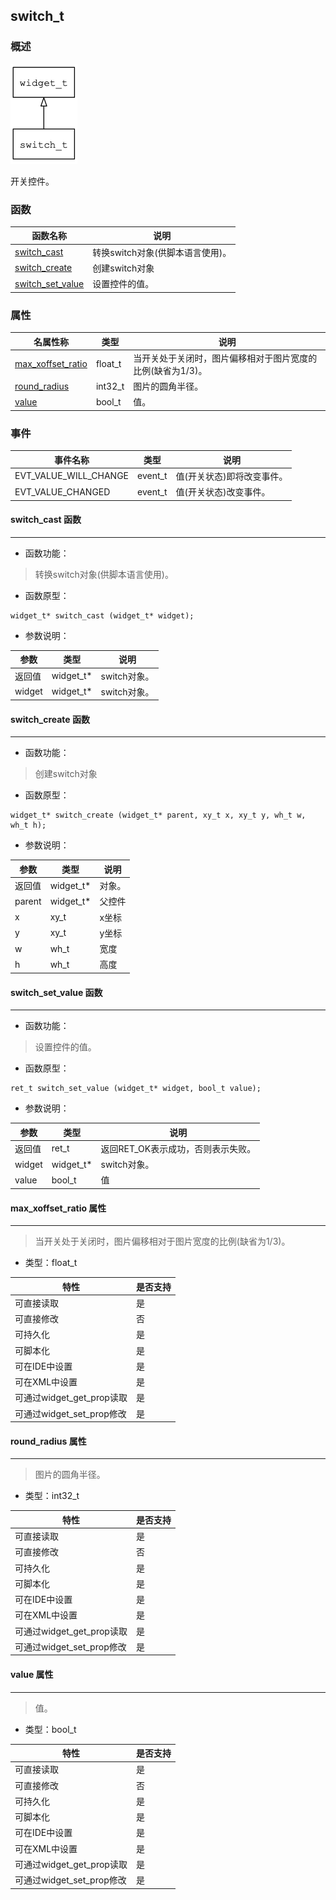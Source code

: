 ## switch\_t
### 概述
![image](images/switch_t_0.png)

 开关控件。
### 函数
<p id="switch_t_methods">

| 函数名称 | 说明 | 
| -------- | ------------ | 
| <a href="#switch_t_switch_cast">switch\_cast</a> | 转换switch对象(供脚本语言使用)。 |
| <a href="#switch_t_switch_create">switch\_create</a> | 创建switch对象 |
| <a href="#switch_t_switch_set_value">switch\_set\_value</a> | 设置控件的值。 |
### 属性
<p id="switch_t_properties">

| 名属性称 | 类型 | 说明 | 
| -------- | ----- | ------------ | 
| <a href="#switch_t_max_xoffset_ratio">max\_xoffset\_ratio</a> | float\_t | 当开关处于关闭时，图片偏移相对于图片宽度的比例(缺省为1/3)。 |
| <a href="#switch_t_round_radius">round\_radius</a> | int32\_t | 图片的圆角半径。 |
| <a href="#switch_t_value">value</a> | bool\_t | 值。 |
### 事件
<p id="switch_t_events">

| 事件名称 | 类型  | 说明 | 
| -------- | ----- | ------- | 
| EVT\_VALUE\_WILL\_CHANGE | event\_t | 值(开关状态)即将改变事件。 |
| EVT\_VALUE\_CHANGED | event\_t | 值(开关状态)改变事件。 |
#### switch\_cast 函数
-----------------------

* 函数功能：

> <p id="switch_t_switch_cast"> 转换switch对象(供脚本语言使用)。



* 函数原型：

```
widget_t* switch_cast (widget_t* widget);
```

* 参数说明：

| 参数 | 类型 | 说明 |
| -------- | ----- | --------- |
| 返回值 | widget\_t* | switch对象。 |
| widget | widget\_t* | switch对象。 |
#### switch\_create 函数
-----------------------

* 函数功能：

> <p id="switch_t_switch_create"> 创建switch对象



* 函数原型：

```
widget_t* switch_create (widget_t* parent, xy_t x, xy_t y, wh_t w, wh_t h);
```

* 参数说明：

| 参数 | 类型 | 说明 |
| -------- | ----- | --------- |
| 返回值 | widget\_t* | 对象。 |
| parent | widget\_t* | 父控件 |
| x | xy\_t | x坐标 |
| y | xy\_t | y坐标 |
| w | wh\_t | 宽度 |
| h | wh\_t | 高度 |
#### switch\_set\_value 函数
-----------------------

* 函数功能：

> <p id="switch_t_switch_set_value"> 设置控件的值。



* 函数原型：

```
ret_t switch_set_value (widget_t* widget, bool_t value);
```

* 参数说明：

| 参数 | 类型 | 说明 |
| -------- | ----- | --------- |
| 返回值 | ret\_t | 返回RET\_OK表示成功，否则表示失败。 |
| widget | widget\_t* | switch对象。 |
| value | bool\_t | 值 |
#### max\_xoffset\_ratio 属性
-----------------------
> <p id="switch_t_max_xoffset_ratio"> 当开关处于关闭时，图片偏移相对于图片宽度的比例(缺省为1/3)。


* 类型：float\_t

| 特性 | 是否支持 |
| -------- | ----- |
| 可直接读取 | 是 |
| 可直接修改 | 否 |
| 可持久化   | 是 |
| 可脚本化   | 是 |
| 可在IDE中设置 | 是 |
| 可在XML中设置 | 是 |
| 可通过widget\_get\_prop读取 | 是 |
| 可通过widget\_set\_prop修改 | 是 |
#### round\_radius 属性
-----------------------
> <p id="switch_t_round_radius"> 图片的圆角半径。


* 类型：int32\_t

| 特性 | 是否支持 |
| -------- | ----- |
| 可直接读取 | 是 |
| 可直接修改 | 否 |
| 可持久化   | 是 |
| 可脚本化   | 是 |
| 可在IDE中设置 | 是 |
| 可在XML中设置 | 是 |
| 可通过widget\_get\_prop读取 | 是 |
| 可通过widget\_set\_prop修改 | 是 |
#### value 属性
-----------------------
> <p id="switch_t_value"> 值。


* 类型：bool\_t

| 特性 | 是否支持 |
| -------- | ----- |
| 可直接读取 | 是 |
| 可直接修改 | 否 |
| 可持久化   | 是 |
| 可脚本化   | 是 |
| 可在IDE中设置 | 是 |
| 可在XML中设置 | 是 |
| 可通过widget\_get\_prop读取 | 是 |
| 可通过widget\_set\_prop修改 | 是 |
